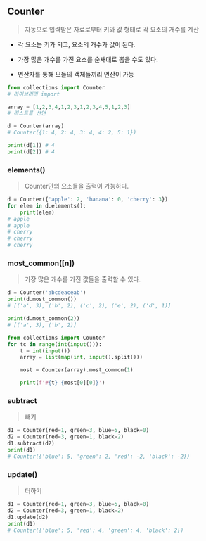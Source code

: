 ## Counter

> 자동으로 입력받은 자료로부터 키와 값 형태로 각 요소의 개수를 계산

- 각 요소는 키가 되고, 요소의 개수가 값이 된다.

- 가장 많은 개수를 가진 요소를 순새대로 뽑을 수도 있다.
- 연산자를 통해 모듈의 객체들끼리 연산이 가능



```python
from collections import Counter
# 라이브러리 import

array = [1,2,3,4,1,2,3,1,2,3,4,5,1,2,3]
# 리스트를 선언

d = Counter(array)
# Counter({1: 4, 2: 4, 3: 4, 4: 2, 5: 1})

print(d[1]) # 4 
print(d[2]) # 4

```



### elements()

> Counter안의 요소들을 출력이 가능하다.

```python
d = Counter({'apple': 2, 'banana': 0, 'cherry': 3})
for elem in d.elements():
    print(elem)
# apple
# apple
# cherry
# cherry
# cherry
```



### most_common([n])

> 가장 많은 개수를 가진 값들을 출력할 수 있다.

```python
d = Counter('abcdeaceab')
print(d.most_common())
# [('a', 3), ('b', 2), ('c', 2), ('e', 2), ('d', 1)]

print(d.most_common(2))
# [('a', 3), ('b', 2)]
```

```python
from collections import Counter
for tc in range(int(input())):
    t = int(input())
    array = list(map(int, input().split()))

    most = Counter(array).most_common(1)

    print(f'#{t} {most[0][0]}')
```

### subtract

> 빼기

```python
d1 = Counter(red=1, green=3, blue=5, black=0)
d2 = Counter(red=3, green=1, black=2)
d1.subtract(d2)
print(d1)
# Counter({'blue': 5, 'green': 2, 'red': -2, 'black': -2})
```



### update()

> 더하기

```python
d1 = Counter(red=1, green=3, blue=5, black=0)
d2 = Counter(red=3, green=1, black=2)
d1.update(d2)
print(d1)
# Counter({'blue': 5, 'red': 4, 'green': 4, 'black': 2})
```



